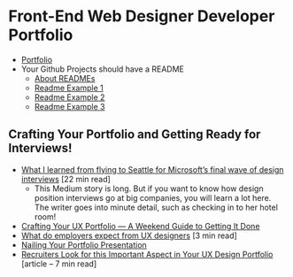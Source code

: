 # Front-End Web Designer Developer Portfolio

* [Portfolio](https://docs.google.com/presentation/d/1E5-90uL5aZruKUPdXOlqSE_l05FLeq10-HVxRsHUaWg/edit?usp=sharing)
* Your Github Projects should have a README
    * [About READMEs](https://help.github.com/articles/about-readmes/)
    * [Readme Example 1](https://gist.github.com/PurpleBooth/109311bb0361f32d87a2)
    * [Readme Example 2](https://github.com/ryanoasis/nerd-fonts)
    * [Readme Example 3](https://github.com/ryanoasis/vim-devicons/blob/master/readme.md)


## Crafting Your Portfolio and Getting Ready for Interviews!
* [What I learned from flying to Seattle for Microsoft’s final wave of design interviews](https://www.freecodecamp.org/news/what-i-learned-from-flying-to-seattle-for-microsofts-final-wave-of-design-interviews-8eab06c50ce5/) [22 min read]
  * This Medium story is long. But if you want to know how design position interviews go at big companies, you will learn a lot here. The writer goes into minute detail, such as checking in to her hotel room!
* [Crafting Your UX Portfolio — A Weekend Guide to Getting It Done](https://writing.enchant.co/crafting-your-ux-portfolio-a-weekend-guide-to-getting-it-done-632e13acd3d1)
* [What do employers expect from UX designers](https://uxdesign.cc/what-employers-expect-from-ux-designers-49d2819be0d4) [3 min read]
* [Nailing Your Portfolio Presentation](https://www.figma.com/blog/five-steps-to-nailing-your-portfolio-presentation-in-design-interviews/)
* [Recruiters Look for this Important Aspect in Your UX Design Portfolio](https://medium.muz.li/recruiters-look-for-this-important-aspect-in-your-portfolio-1947f15a7766) [article – 7 min read]
